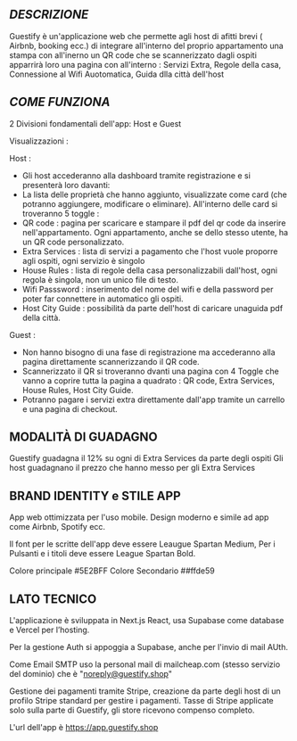 ## ***DESCRIZIONE***

Guestify è un'applicazione web che permette agli host di afitti brevi ( Airbnb, booking ecc.) di integrare all'interno 
del proprio appartamento una stampa con all'inerno un QR code che se scannerizzato dagli ospiti apparrirà loro
una pagina con all'interno : Servizi Extra, Regole della casa, Connessione al Wifi Auotomatica, Guida dlla città dell'host

## ***COME FUNZIONA***

2 Divisioni fondamentali dell'app:
Host e Guest

Visualizzazioni :

Host :
- Gli host accederanno alla dashboard tramite registrazione e si presenterà loro davanti:
- La lista delle proprietà che hanno aggiunto, visualizzate come card (che potranno aggiungere, modificare o eliminare).
All'interno delle card si troveranno 5 toggle : 
- QR code : pagina per scaricare e stampare il pdf del qr code da inserire nell'appartamento. Ogni appartamento, anche se dello stesso utente, ha un QR code personalizzato.
- Extra Services : lista di servizi a pagamento che l'host vuole proporre agli ospiti, ogni servizio è singolo
- House Rules : lista di regole della casa personalizzabili dall'host, ogni regola è singola, non un unico file di testo.
- Wifi Passsword : inserimento del nome del wifi  e della password per poter far connettere in automatico gli ospiti.
- Host City Guide : possibilità da parte dell'host di caricare unaguida pdf della città.

Guest :
- Non hanno bisogno di una fase di registrazione ma accederanno alla pagina direttamente scannerizzando il QR code.
- Scannerizzato il QR si troveranno dvanti una pagina con 4 Toggle che vanno a coprire tutta la pagina
a quadrato : QR code, Extra Services, House Rules, Host City Guide.
- Potranno pagare i servizi extra direttamente dall'app tramite un carrello e una pagina di checkout.


## MODALITÀ DI GUADAGNO

Guestify guadagna il 12% su ogni di Extra Services da parte degli ospiti 
Gli host guadagnano il prezzo che hanno messo per gli Extra Services

## BRAND IDENTITY e STILE APP

App web ottimizzata per l'uso mobile.
Design moderno e simile ad app come Airbnb, Spotify ecc.

Il font per le scritte dell'app deve essere Leaugue Spartan Medium,
Per i Pulsanti e i titoli deve essere League Spartan Bold.

Colore principale #5E2BFF
Colore Secondario ##ffde59

## LATO TECNICO

L'applicazione è sviluppata in Next.js React, usa Supabase come database e Vercel per l’hosting.

Per la gestione Auth si appoggia a Supabase, anche per l'invio di mail AUth.

Come Email SMTP uso la personal mail di mailcheap.com (stesso servizio del dominio) che è "noreply@guestify.shop"

Gestione dei pagamenti tramite Stripe, creazione da parte degli host di un profilo Stripe standard per gestire i pagamenti.
Tasse di Stripe applicate solo sulla parte di Guestify, gli store ricevono compenso completo.

L'url dell'app è https://app.guestify.shop
